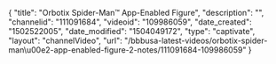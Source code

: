 {
    "title": "Orbotix Spider-Man&trade; App-Enabled Figure",
    "description": "",
    "channelid": "111091684",
    "videoid": "109986059",
    "date_created": "1502522005",
    "date_modified": "1504049172",
    "type": "captivate",
    "layout": "channelVideo",
    "url": "\/bbbusa-latest-videos\/orbotix-spider-man\u00e2-app-enabled-figure-2-notes\/111091684-109986059"
}